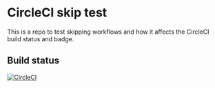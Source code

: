 # CircleCI skip test
This is a repo to test skipping workflows and how it affects the CircleCI build status and badge.

## Build status
[![CircleCI](https://circleci.com/gh/Visya/circle-ci-skip-test.svg?style=svg)](https://circleci.com/gh/Visya/circle-ci-skip-test)

